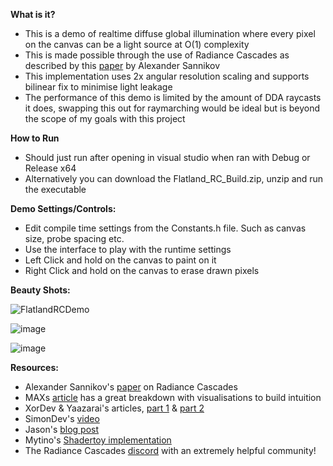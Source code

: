 **What is it?**

- This is a demo of realtime diffuse global illumination where every pixel on the canvas can be a light source at O(1) complexity
- This is made possible through the use of Radiance Cascades as described by this [paper](https://github.com/Raikiri/RadianceCascadesPaper) by Alexander Sannikov
- This implementation uses 2x angular resolution scaling and supports bilinear fix to minimise light leakage
- The performance of this demo is limited by the amount of DDA raycasts it does, swapping this out for raymarching would be ideal but is beyond the scope of my goals with this project


**How to Run**

- Should just run after opening in visual studio when ran with Debug or Release x64
- Alternatively you can download the Flatland_RC_Build.zip, unzip and run the executable


**Demo Settings/Controls:**

- Edit compile time settings from the Constants.h file. Such as canvas size, probe spacing etc.
- Use the interface to play with the runtime settings
- Left Click and hold on the canvas to paint on it
- Right Click and hold on the canvas to erase drawn pixels


**Beauty Shots:**

![FlatlandRCDemo](https://github.com/user-attachments/assets/6fa9f524-39fa-4032-8376-f8445301290c)

![image](https://github.com/user-attachments/assets/7ab806a5-3e9f-47e7-952b-8e315a847305)

![image](https://github.com/user-attachments/assets/76372174-f03a-405c-95fa-b9905c0a1a63)


**Resources:**

 - Alexander Sannikov's [paper](https://github.com/Raikiri/RadianceCascadesPaper) on Radiance Cascades
 - MAXs [article](https://m4xc.dev/articles/fundamental-rc/) has a great breakdown with visualisations to build intuition
 - XorDev & Yaazarai's articles, [part 1](https://mini.gmshaders.com/p/radiance-cascades) & [part 2](https://mini.gmshaders.com/p/radiance-cascades2)
 - SimonDev's [video](https://youtu.be/3so7xdZHKxw)
 - Jason's [blog post](https://jason.today/rc)
 - Mytino's [Shadertoy implementation](https://www.shadertoy.com/view/4clcWn)
 - The Radiance Cascades [discord](https://discord.com/invite/WQ4hCHhUuU) with an extremely helpful community!
